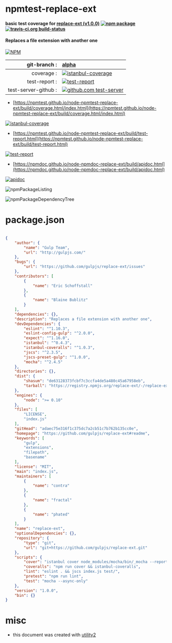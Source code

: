 # npmtest-replace-ext

#### basic test coverage for  [replace-ext (v1.0.0)](https://github.com/gulpjs/replace-ext#readme)  [![npm package](https://img.shields.io/npm/v/npmtest-replace-ext.svg?style=flat-square)](https://www.npmjs.org/package/npmtest-replace-ext) [![travis-ci.org build-status](https://api.travis-ci.org/npmtest/node-npmtest-replace-ext.svg)](https://travis-ci.org/npmtest/node-npmtest-replace-ext)

#### Replaces a file extension with another one

[![NPM](https://nodei.co/npm/replace-ext.png?downloads=true&downloadRank=true&stars=true)](https://www.npmjs.com/package/replace-ext)

| git-branch : | [alpha](https://github.com/npmtest/node-npmtest-replace-ext/tree/alpha)|
|--:|:--|
| coverage : | [![istanbul-coverage](https://npmtest.github.io/node-npmtest-replace-ext/build/coverage.badge.svg)](https://npmtest.github.io/node-npmtest-replace-ext/build/coverage.html/index.html)|
| test-report : | [![test-report](https://npmtest.github.io/node-npmtest-replace-ext/build/test-report.badge.svg)](https://npmtest.github.io/node-npmtest-replace-ext/build/test-report.html)|
| test-server-github : | [![github.com test-server](https://npmtest.github.io/node-npmtest-replace-ext/GitHub-Mark-32px.png)](https://npmtest.github.io/node-npmtest-replace-ext/build/app/index.html) | | build-artifacts : | [![build-artifacts](https://npmtest.github.io/node-npmtest-replace-ext/glyphicons_144_folder_open.png)](https://github.com/npmtest/node-npmtest-replace-ext/tree/gh-pages/build)|

- [https://npmtest.github.io/node-npmtest-replace-ext/build/coverage.html/index.html](https://npmtest.github.io/node-npmtest-replace-ext/build/coverage.html/index.html)

[![istanbul-coverage](https://npmtest.github.io/node-npmtest-replace-ext/build/screenCapture.buildCi.browser.%252Ftmp%252Fbuild%252Fcoverage.lib.html.png)](https://npmtest.github.io/node-npmtest-replace-ext/build/coverage.html/index.html)

- [https://npmtest.github.io/node-npmtest-replace-ext/build/test-report.html](https://npmtest.github.io/node-npmtest-replace-ext/build/test-report.html)

[![test-report](https://npmtest.github.io/node-npmtest-replace-ext/build/screenCapture.buildCi.browser.%252Ftmp%252Fbuild%252Ftest-report.html.png)](https://npmtest.github.io/node-npmtest-replace-ext/build/test-report.html)

- [https://npmdoc.github.io/node-npmdoc-replace-ext/build/apidoc.html](https://npmdoc.github.io/node-npmdoc-replace-ext/build/apidoc.html)

[![apidoc](https://npmdoc.github.io/node-npmdoc-replace-ext/build/screenCapture.buildCi.browser.%252Ftmp%252Fbuild%252Fapidoc.html.png)](https://npmdoc.github.io/node-npmdoc-replace-ext/build/apidoc.html)

![npmPackageListing](https://npmtest.github.io/node-npmtest-replace-ext/build/screenCapture.npmPackageListing.svg)

![npmPackageDependencyTree](https://npmtest.github.io/node-npmtest-replace-ext/build/screenCapture.npmPackageDependencyTree.svg)



# package.json

```json

{
    "author": {
        "name": "Gulp Team",
        "url": "http://gulpjs.com/"
    },
    "bugs": {
        "url": "https://github.com/gulpjs/replace-ext/issues"
    },
    "contributors": [
        {
            "name": "Eric Schoffstall"
        },
        {
            "name": "Blaine Bublitz"
        }
    ],
    "dependencies": {},
    "description": "Replaces a file extension with another one",
    "devDependencies": {
        "eslint": "^1.10.3",
        "eslint-config-gulp": "^2.0.0",
        "expect": "^1.16.0",
        "istanbul": "^0.4.3",
        "istanbul-coveralls": "^1.0.3",
        "jscs": "^2.3.5",
        "jscs-preset-gulp": "^1.0.0",
        "mocha": "^2.4.5"
    },
    "directories": {},
    "dist": {
        "shasum": "de63128373fcbf7c3ccfa4de5a480c45a67958eb",
        "tarball": "https://registry.npmjs.org/replace-ext/-/replace-ext-1.0.0.tgz"
    },
    "engines": {
        "node": ">= 0.10"
    },
    "files": [
        "LICENSE",
        "index.js"
    ],
    "gitHead": "adaec75e316f1c375dc7a2cb51c7b762b135cc0e",
    "homepage": "https://github.com/gulpjs/replace-ext#readme",
    "keywords": [
        "gulp",
        "extensions",
        "filepath",
        "basename"
    ],
    "license": "MIT",
    "main": "index.js",
    "maintainers": [
        {
            "name": "contra"
        },
        {
            "name": "fractal"
        },
        {
            "name": "phated"
        }
    ],
    "name": "replace-ext",
    "optionalDependencies": {},
    "repository": {
        "type": "git",
        "url": "git+https://github.com/gulpjs/replace-ext.git"
    },
    "scripts": {
        "cover": "istanbul cover node_modules/mocha/bin/_mocha --report lcovonly",
        "coveralls": "npm run cover && istanbul-coveralls",
        "lint": "eslint . && jscs index.js test/",
        "pretest": "npm run lint",
        "test": "mocha --async-only"
    },
    "version": "1.0.0",
    "bin": {}
}
```



# misc
- this document was created with [utility2](https://github.com/kaizhu256/node-utility2)
